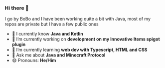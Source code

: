 ### Hi there 👋

I go by BoBo and I have been working quite a bit with Java, most of my repos are private but I have a few public ones

- 🧠 I currently know **Java and Kotlin**
- 🔭 I’m currently working on **development on my Innovative Items spigot plugin**
- 🌱 I’m currently learning **web dev with Typescript, HTML and CSS**
- 💬 Ask me about **Java and Minecraft Protocol**
- 😄 Pronouns: **He/Him**
<!-- - 📫 How to reach me: {put discord here} -->

<!--
**BoBoBalloon/BoBoBalloon** is a ✨ _special_ ✨ repository because its `README.md` (this file) appears on your GitHub profile.

Here are some ideas to get you started:

- 🔭 I’m currently working on ...
- 🌱 I’m currently learning ...
- 👯 I’m looking to collaborate on ...
- 🤔 I’m looking for help with ...
- 💬 Ask me about ...
- 📫 How to reach me: ...
- 😄 Pronouns: ...
- ⚡ Fun fact: ...
-->
